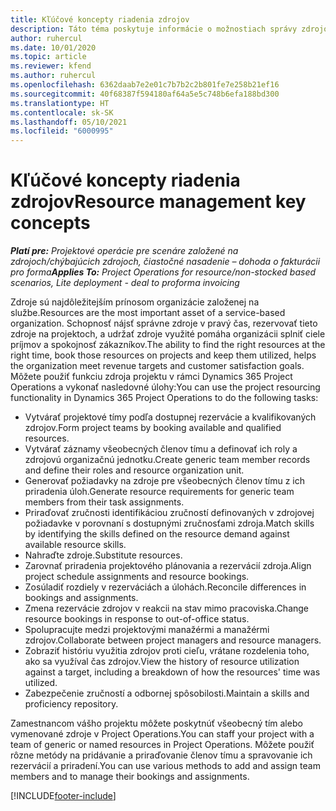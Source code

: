 ```yaml
---
title: Kľúčové koncepty riadenia zdrojov
description: Táto téma poskytuje informácie o možnostiach správy zdrojov v Microsoft Dynamics Project Operations.
author: ruhercul
ms.date: 10/01/2020
ms.topic: article
ms.reviewer: kfend
ms.author: ruhercul
ms.openlocfilehash: 6362daab7e2e01c7b7b2c2b801fe7e258b21ef16
ms.sourcegitcommit: 40f68387f594180af64a5e5c748b6efa188bd300
ms.translationtype: HT
ms.contentlocale: sk-SK
ms.lasthandoff: 05/10/2021
ms.locfileid: "6000995"
---
```

# <a name="resource-management-key-concepts"></a><span data-ttu-id="c813f-103">Kľúčové koncepty riadenia zdrojov</span><span class="sxs-lookup"><span data-stu-id="c813f-103">Resource management key concepts</span></span>

<span data-ttu-id="c813f-104">_**Platí pre:** Projektové operácie pre scenáre založené na zdrojoch/chýbajúcich zdrojoch, čiastočné nasadenie – dohoda o fakturácii pro forma_</span><span class="sxs-lookup"><span data-stu-id="c813f-104">_**Applies To:** Project Operations for resource/non-stocked based scenarios, Lite deployment - deal to proforma invoicing_</span></span>

<span data-ttu-id="c813f-105">Zdroje sú najdôležitejším prínosom organizácie založenej na službe.</span><span class="sxs-lookup"><span data-stu-id="c813f-105">Resources are the most important asset of a service-based organization.</span></span> <span data-ttu-id="c813f-106">Schopnosť nájsť správne zdroje v pravý čas, rezervovať tieto zdroje na projektoch, a udržať zdroje využité pomáha organizácii splniť ciele príjmov a spokojnosť zákazníkov.</span><span class="sxs-lookup"><span data-stu-id="c813f-106">The ability to find the right resources at the right time, book those resources on projects and keep them utilized, helps the organization meet revenue targets and customer satisfaction goals.</span></span> <span data-ttu-id="c813f-107">Môžete použiť funkciu zdroja projektu v rámci Dynamics 365 Project Operations a vykonať nasledovné úlohy:</span><span class="sxs-lookup"><span data-stu-id="c813f-107">You can use the project resourcing functionality in Dynamics 365 Project Operations to do the following tasks:</span></span>

- <span data-ttu-id="c813f-108">Vytvárať projektové tímy podľa dostupnej rezervácie a kvalifikovaných zdrojov.</span><span class="sxs-lookup"><span data-stu-id="c813f-108">Form project teams by booking available and qualified resources.</span></span>
- <span data-ttu-id="c813f-109">Vytvárať záznamy všeobecných členov tímu a definovať ich roly a zdrojovú organizačnú jednotku.</span><span class="sxs-lookup"><span data-stu-id="c813f-109">Create generic team member records and define their roles and resource organization unit.</span></span>
- <span data-ttu-id="c813f-110">Generovať požiadavky na zdroje pre všeobecných členov tímu z ich priradenia úloh.</span><span class="sxs-lookup"><span data-stu-id="c813f-110">Generate resource requirements for generic team members from their task assignments.</span></span>
- <span data-ttu-id="c813f-111">Priraďovať zručnosti identifikáciou zručností definovaných v zdrojovej požiadavke v porovnaní s dostupnými zručnosťami zdroja.</span><span class="sxs-lookup"><span data-stu-id="c813f-111">Match skills by identifying the skills defined on the resource demand against available resource skills.</span></span>
- <span data-ttu-id="c813f-112">Nahraďte zdroje.</span><span class="sxs-lookup"><span data-stu-id="c813f-112">Substitute resources.</span></span>
- <span data-ttu-id="c813f-113">Zarovnať priradenia projektového plánovania a rezervácií zdroja.</span><span class="sxs-lookup"><span data-stu-id="c813f-113">Align project schedule assignments and resource bookings.</span></span>
- <span data-ttu-id="c813f-114">Zosúladiť rozdiely v rezerváciách a úlohách.</span><span class="sxs-lookup"><span data-stu-id="c813f-114">Reconcile differences in bookings and assignments.</span></span>
- <span data-ttu-id="c813f-115">Zmena rezervácie zdrojov v reakcii na stav mimo pracoviska.</span><span class="sxs-lookup"><span data-stu-id="c813f-115">Change resource bookings in response to out-of-office status.</span></span>
- <span data-ttu-id="c813f-116">Spolupracujte medzi projektovými manažérmi a manažérmi zdrojov.</span><span class="sxs-lookup"><span data-stu-id="c813f-116">Collaborate between project managers and resource managers.</span></span>
- <span data-ttu-id="c813f-117">Zobraziť históriu využitia zdrojov proti cieľu, vrátane rozdelenia toho, ako sa využíval čas zdrojov.</span><span class="sxs-lookup"><span data-stu-id="c813f-117">View the history of resource utilization against a target, including a breakdown of how the resources' time was utilized.</span></span>
- <span data-ttu-id="c813f-118">Zabezpečenie zručností a odbornej spôsobilosti.</span><span class="sxs-lookup"><span data-stu-id="c813f-118">Maintain a skills and proficiency repository.</span></span>


<span data-ttu-id="c813f-119">Zamestnancom vášho projektu môžete poskytnúť všeobecný tím alebo vymenované zdroje v Project Operations.</span><span class="sxs-lookup"><span data-stu-id="c813f-119">You can staff your project with a team of generic or named resources in Project Operations.</span></span> <span data-ttu-id="c813f-120">Môžete použiť rôzne metódy na pridávanie a priraďovanie členov tímu a spravovanie ich rezervácií a priradení.</span><span class="sxs-lookup"><span data-stu-id="c813f-120">You can use various methods to add and assign team members and to manage their bookings and assignments.</span></span> 


[!INCLUDE[footer-include](../includes/footer-banner.md)]